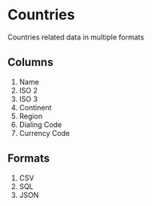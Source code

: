 # Countries
Countries related data in multiple formats

## Columns
1. Name
2. ISO 2
3. ISO 3
4. Continent
5. Region
6. Dialing Code
7. Currency Code

## Formats
1. CSV
2. SQL
3. JSON
